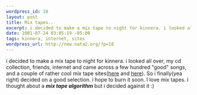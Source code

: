 ```yaml
--- 
wordpress_id: 18
layout: post
title: Mix tapes..
excerpt: i decided to make a mix tape to night for kinnera. i looked all over, my cd collection, friends, internet and came across a few hundred "good" songs, and a couple of rather cool mix tape sites(here and here). So i finally(yea right) decided on a good selection. i hope to burn it soon. I love mix ta...
date: 2001-07-24 03:05:19 -05:00
tags: kinnera, internet, sites
wordpress_url: http://new.nata2.org/?p=18
---
```

i decided to make a mix tape to night for kinnera. i looked all over, my cd collection, friends, internet and came across a few hundred "good" songs, and a couple of rather cool mix tape sites(<a href="http://www.artofthemix.org/">here</a> and <a href="http://crankeebee.net/freebies/mixlist.html">here</a>). So i finally(yea right) decided on a good selection. i hope to burn it soon. I love mix tapes. i thought about a <b><i>mix tape algorithm</i></b> but i decided against it :)
